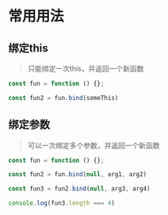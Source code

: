 # 常用用法

## 绑定this

> 只能绑定一次this，并返回一个新函数

``` js
const fun = function () {};

const fun2 = fun.bind(someThis)
```

## 绑定参数

> 可以一次绑定多个参数，并返回一个新函数

``` js
const fun = function () {};

const fun2 = fun.bind(null, arg1, arg2)

const fun3 = fun2.bind(null, arg3, arg4)

console.log(fun3.length === 4)
```
